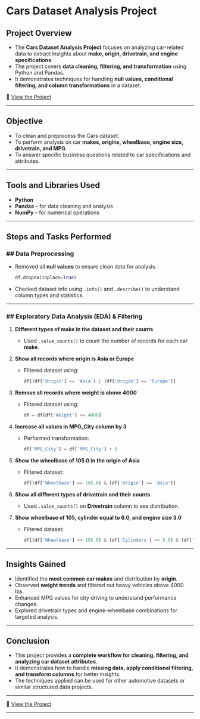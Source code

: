 # Cars Dataset Analysis Project

## Project Overview

* The **Cars Dataset Analysis Project** focuses on analyzing car-related data to extract insights about **make, origin, drivetrain, and engine specifications**.
* The project covers **data cleaning, filtering, and transformation** using Python and Pandas.
* It demonstrates techniques for handling **null values, conditional filtering, and column transformations** in a dataset.

🔗 <a href="https://github.com/Dharani1202/Car-Data-Analysis-Using---Pandas/blob/main/Cars%20Project_1.ipynb"> View the Project </a>

---

## Objective

* To clean and preprocess the Cars dataset.
* To perform analysis on car **makes, origins, wheelbase, engine size, drivetrain, and MPG**.
* To answer specific business questions related to car specifications and attributes.

---

## Tools and Libraries Used

* **Python**
* **Pandas** – for data cleaning and analysis
* **NumPy** – for numerical operations

---

## Steps and Tasks Performed

### ## Data Preprocessing

* Removed all **null values** to ensure clean data for analysis.

  ```python
  df.dropna(inplace=True)
  ```
* Checked dataset info using `.info()` and `.describe()` to understand column types and statistics.

---

### ## Exploratory Data Analysis (EDA) & Filtering

1. **Different types of make in the dataset and their counts**

   * Used `.value_counts()` to count the number of records for each car **make**.

2. **Show all records where origin is Asia or Europe**

   * Filtered dataset using:

     ```python
     df[(df['Origin'] == 'Asia') | (df['Origin'] == 'Europe')]
     ```

3. **Remove all records where weight is above 4000**

   * Filtered dataset using:

     ```python
     df = df[df['Weight'] <= 4000]
     ```

4. **Increase all values in MPG_City column by 3**

   * Performed transformation:

     ```python
     df['MPG_City'] = df['MPG_City'] + 3
     ```

5. **Show the wheelbase of 105.0 in the origin of Asia**

   * Filtered dataset:

     ```python
     df[(df['Wheelbase'] == 105.0) & (df['Origin'] == 'Asia')]
     ```

6. **Show all different types of drivetrain and their counts**

   * Used `.value_counts()` on **Drivetrain** column to see distribution.

7. **Show wheelbase of 105, cylinder equal to 6.0, and engine size 3.0**

   * Filtered dataset:

     ```python
     df[(df['Wheelbase'] == 105.0) & (df['Cylinders'] == 6.0) & (df['Engine_size'] == 3.0)]
     ```

---

## Insights Gained

* Identified the **most common car makes** and distribution by **origin**.
* Observed **weight trends** and filtered out heavy vehicles above 4000 lbs.
* Enhanced MPG values for city driving to understand performance changes.
* Explored drivetrain types and engine-wheelbase combinations for targeted analysis.

---

## Conclusion

* This project provides a **complete workflow for cleaning, filtering, and analyzing car dataset attributes**.
* It demonstrates how to handle **missing data, apply conditional filtering, and transform columns** for better insights.
* The techniques applied can be used for other automotive datasets or similar structured data projects.

---

🔗 <a href="https://github.com/Dharani1202/Car-Data-Analysis-Using---Pandas/blob/main/Cars%20Project_1.ipynb"> View the Project </a>

---


